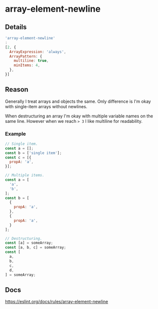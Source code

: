 # array-element-newline

## Details

```javascript
'array-element-newline'
:
[2, {
  ArrayExpression: 'always',
  ArrayPattern: {
    multiline: true,
    minItems: 4,
  },
}]
```

## Reason

Generally I treat arrays and objects the same. Only difference is I'm okay with single-item arrays without newlines.

When destructuring an array I'm okay with multiple variable names on the same line. However when we reach `> 3` I like
multiline for readability.

### Example

```js
// Single item.
const a = [];
const b = ['single item'];
const c = [{
  propA: 'a',
}];

// Multiple items.
const a = [
  'a',
  'b',
];
const b = [
  {
    propA: 'a',
  },
  {
    propA: 'a',
  }
];

// Destructuring.
const [a] = someArray;
const [a, b, c] = someArray;
const [
  a,
  b,
  c,
  d,
] = someArray;
```

## Docs

<https://eslint.org/docs/rules/array-element-newline>
